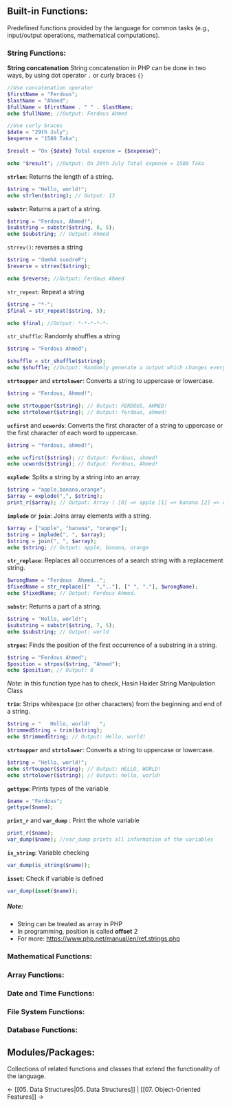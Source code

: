 ## **Built-in Functions:** 
Predefined functions provided by the language for common tasks (e.g., input/output operations, mathematical computations).
### String Functions:
**String concatenation**
String concatenation in PHP can be done in two ways, by using dot operator `.` or curly braces `{}`
```php
//Use concatenation operator
$firstName = "Ferdous";
$lastName = "Ahmed";
$fullName = $firstName . " " . $lastName;
echo $fullName; //Output: Ferdous Ahmed

//Use curly braces
$date = "29th July";
$expense = "1580 Taka";

$result = "On {$date} Total expense = {$expense}";

echo "$result"; //Output: On 29th July Total expense = 1580 Taka
```

**`strlen`**: Returns the length of a string.
```php
$string = "Hello, world!";
echo strlen($string); // Output: 13
```

**`substr`**: Returns a part of a string.
```php
$string = "Ferdous, Ahmed!";
$substring = substr($string, 8, 5);
echo $substring; // Output: Ahmed
```
`strrev()`: reverses a string
```php
$string = "demhA suodreF";
$reverse = strrev($string);

echo $reverse; //Output: Ferdous Ahmed
```

`str_repeat`: Repeat a string
```php
$string = "*-";
$final = str_repeat($string, 5);

echo $final; //Output: *-*-*-*-*-
```

`str_shuffle`: Randomly shuffles a string
```php
$string = "Ferdous Ahmed";

$shuffle = str_shuffle($string);
echo $shuffle; //Output: Randomly generate a output which changes every time
```

**`strtoupper`** and **`strtolower`**: Converts a string to uppercase or lowercase.
```php
$string = "Ferdous, Ahmed!";

echo strtoupper($string); // Output: FERDOUS, AHMED!
echo strtolower($string); // Output: ferdous, ahmed!
```

**`ucfirst`** and **`ucwords`**: Converts the first character of a string to uppercase or the first character of each word to uppercase.
```php
$string = "ferdous, ahmed!";

echo ucfirst($string); // Output: Ferdous, ahmed!
echo ucwords($string); // Output: Ferdous, Ahmed!
```

**`explode`**: Splits a string by a string into an array.
```php
$string = "apple,banana,orange";
$array = explode(",", $string);
print_r($array); // Output: Array ( [0] => apple [1] => banana [2] => orange )
```

**`implode`** or  **`join`**: Joins array elements with a string.
```php
$array = ["apple", "banana", "orange"];
$string = implode(", ", $array);
$string = join(", ", $array);
echo $string; // Output: apple, banana, orange
```

**`str_replace`**: Replaces all occurrences of a search string with a replacement string.
```php
$wrongName = "Ferdous  Ahmed..";
$fixedName = str_replace(["  ",".."], [" ", "."], $wrongName);
echo $fixedName; // Output: Ferdous Ahmed.
```

**`substr`**: Returns a part of a string.
```php
$string = "Hello, world!";
$substring = substr($string, 7, 5);
echo $substring; // Output: world
```

**`strpos`**: Finds the position of the first occurrence of a substring in a string.
```php
$string = "Ferdous Ahmed";
$position = strpos($string, "Ahmed");
echo $position; // Output: 8
```
*Note*: in this function type has to check, Hasin Haider String Manipulation Class

**`trim`**: Strips whitespace (or other characters) from the beginning and end of a string.
```php
$string = "   Hello, world!   ";
$trimmedString = trim($string);
echo $trimmedString; // Output: Hello, world!
```

**`strtoupper`** and **`strtolower`**: Converts a string to uppercase or lowercase.
```php
$string = "Hello, world!";
echo strtoupper($string); // Output: HELLO, WORLD!
echo strtolower($string); // Output: hello, world!
```

**`gettype`**:  Prints types of the variable
```php
$name = "Ferdous";
gettype($name);
```

**`print_r`** and **`var_dump`** :  Print the whole variable
```php
print_r($name);
var_dump($name); //var_dump prints all information of the variables
```

**`is_string`**:  Variable checking
```php
var_dump(is_string($name));
```

**`isset`**: Check if variable is defined
```php
var_dump(isset($name));
```
##### Note:
- String can be treated as array in PHP
- In programming, position is called **offset** 2
- For more: https://www.php.net/manual/en/ref.strings.php
### Mathematical Functions:

### Array Functions:

### Date and Time Functions:

### File System Functions:

### Database Functions:

## **Modules/Packages:** 
Collections of related functions and classes that extend the functionality of the language.

← [[05. Data Structures|05. Data Structures]] | [[07. Object-Oriented Features]] →